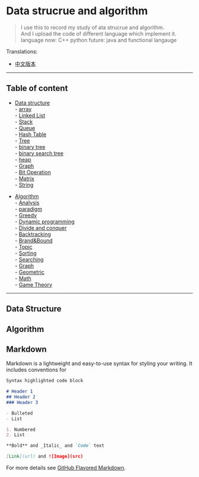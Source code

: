 # Data strucrue and algorithm
>I use this to record my study of ata strucrue and algorithm.  
>And I upload the code of different language which implement it.  
>language now: C++ python future: java and functional langauge

Translations:
- [中文版本](translations/README-cn.md)
---
## Table of content

- [Data structure]()  
​	- [array]()  
​	- [Linked List]()  
​	- [Stack]()  
​	- [Queue]()  
​	- [Hash Table]()  
​	- [Tree]()  
​		- [binary tree]()  
​		- [binary search tree]()  
​		- [heap]()  
​	- [Graph]()  
​    - [Bit Operation]()  
​    - [Matrix]()  
​    - [String]()  

- [Algorithm]()  
​	- [Analysis]()  
​	- [paradigm]()  
​		- [Greedy]()  
​		- [Dynamic programming]()  
​		- [Divide and conquer]()  
​		- [Backtracking]()  
​		- [Brand&Bound]()  
​	- [Topic]()  
​		- [Sorting]()  
​		- [Searching]()  
​		- [Graph]()  
​		- [Geometric]()  
​		- [Math]()  
​		- [Game Theory]()

---

## Data Structure

## Algorithm

## Markdown

Markdown is a lightweight and easy-to-use syntax for styling your writing. It includes conventions for

```markdown
Syntax highlighted code block

# Header 1
## Header 2
### Header 3

- Bulleted
- List

1. Numbered
2. List

**Bold** and _Italic_ and `Code` text

[Link](url) and ![Image](src)
```

For more details see [GitHub Flavored Markdown](https://guides.github.com/features/mastering-markdown/).
